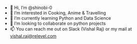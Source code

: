 - 👋 Hi, I’m @shinobi-0
- 👀 I’m interested in Cooking, Anime & Travelling
- 🌱 I’m currently learning Python and Data Science
- 💞️ I’m looking to collaborate on python projects
- 📫 You can reach me out on Slack (Vishal Raj) or my mail at vishal.raj@relevel.com

<!---
shinobi-0/shinobi-0
--->
